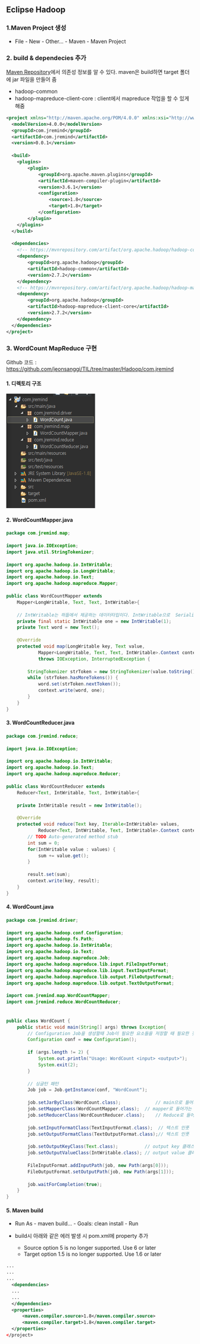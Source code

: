 ## Eclipse Hadoop

### 1.Maven Project 생성

- File - New - Other... - Maven - Maven Project

### 2. build & dependecies 추가

[Maven Repository](https://mvnrepository.com/)에서 의존성 정보를 알 수 있다. maven은 build하면 target 폴더에 jar 파일을 만들어 줌

- hadoop-common
- hadoop-mapreduce-client-core : client에서 mapreduce 작업을 할 수 있게 해줌

```xml
<project xmlns="http://maven.apache.org/POM/4.0.0" xmlns:xsi="http://www.w3.org/2001/XMLSchema-instance" xsi:schemaLocation="http://maven.apache.org/POM/4.0.0 https://maven.apache.org/xsd/maven-4.0.0.xsd">
  <modelVersion>4.0.0</modelVersion>
  <groupId>com.jremind</groupId>
  <artifactId>com.jremind</artifactId>
  <version>0.0.1</version>
  
  <build>
  	<plugins>
  		<plugin>
  			<groupId>org.apache.maven.plugins</groupId>
  			<artifactId>maven-compiler-plugin</artifactId>
  			<version>3.6.1</version>
  			<configuration>
  				<source>1.8</source>
  				<target>1.8</target>
  			</configuration>
  		</plugin>
  	</plugins>
  </build>
  
  <dependencies>
  	<!-- https://mvnrepository.com/artifact/org.apache.hadoop/hadoop-common -->
	<dependency>
	    <groupId>org.apache.hadoop</groupId>
	    <artifactId>hadoop-common</artifactId>
	    <version>2.7.2</version>
	</dependency>
	<!-- https://mvnrepository.com/artifact/org.apache.hadoop/hadoop-mapreduce-client-core -->
	<dependency>
	    <groupId>org.apache.hadoop</groupId>
	    <artifactId>hadoop-mapreduce-client-core</artifactId>
	    <version>2.7.2</version>
	</dependency>
  </dependencies>
</project>
```



### 3. WordCount MapReduce 구현

Github 코드 : https://github.com/jeonsanggi/TIL/tree/master/Hadoop/com.jremind

#### 1. 디렉토리 구조

![image-20200820135727928](https://github.com/jeonsanggi/TIL/blob/master/Image/Hadoop/디렉토리구조.png)

#### 2. WordCountMapper.java

```java
package com.jremind.map;

import java.io.IOException;
import java.util.StringTokenizer;

import org.apache.hadoop.io.IntWritable;
import org.apache.hadoop.io.LongWritable;
import org.apache.hadoop.io.Text;
import org.apache.hadoop.mapreduce.Mapper;

public class WordCountMapper extends 
	Mapper<LongWritable, Text, Text, IntWritable>{
	
	// IntWritable는 하둡에서 제공하는 데이터타입이다. IntWritable으로  Serialize를 제공한다.
	private final static IntWritable one = new IntWritable(1);
	private Text word = new Text();
	
	@Override
	protected void map(LongWritable key, Text value, 
			Mapper<LongWritable, Text, Text, IntWritable>.Context context)
			throws IOException, InterruptedException {
		
		StringTokenizer strToken = new StringTokenizer(value.toString());
		while (strToken.hasMoreTokens()) {
			word.set(strToken.nextToken());
			context.write(word, one);
		}
	}
}
```

#### 3. WordCountReducer.java

```java
package com.jremind.reduce;

import java.io.IOException;

import org.apache.hadoop.io.IntWritable;
import org.apache.hadoop.io.Text;
import org.apache.hadoop.mapreduce.Reducer;

public class WordCountReducer extends 
	Reducer<Text, IntWritable, Text, IntWritable>{
	
	private IntWritable result = new IntWritable();

	@Override
	protected void reduce(Text key, Iterable<IntWritable> values,
			Reducer<Text, IntWritable, Text, IntWritable>.Context context) throws IOException, InterruptedException {
		// TODO Auto-generated method stub
		int sum = 0;
		for(IntWritable value : values) {
			sum += value.get();
		}
		
		result.set(sum);
		context.write(key, result);
	}
}
```

#### 4. WordCount.java

```java
package com.jremind.driver;

import org.apache.hadoop.conf.Configuration;
import org.apache.hadoop.fs.Path;
import org.apache.hadoop.io.IntWritable;
import org.apache.hadoop.io.Text;
import org.apache.hadoop.mapreduce.Job;
import org.apache.hadoop.mapreduce.lib.input.FileInputFormat;
import org.apache.hadoop.mapreduce.lib.input.TextInputFormat;
import org.apache.hadoop.mapreduce.lib.output.FileOutputFormat;
import org.apache.hadoop.mapreduce.lib.output.TextOutputFormat;

import com.jremind.map.WordCountMapper;
import com.jremind.reduce.WordCountReducer;


public class WordCount {
	public static void main(String[] args) throws Exception{
		// Configuration Job을 생성할때 Job이 필요한 요소들을 저장할 때 필요한 것들을 저쟁해놓음
		Configuration conf = new Configuration();
		
		if (args.length != 2) {
			System.out.println("Usage: WordCount <input> <output>");
			System.exit(2);
		}
		
		// 싱글턴 패턴
		Job job = Job.getInstance(conf, "WordCount");
		
		job.setJarByClass(WordCount.class);				// main으로 들어가는 클래스
		job.setMapperClass(WordCountMapper.class); 	// mapper로 들어가는 클래스
		job.setReducerClass(WordCountReducer.class); 	// Reduce로 들어가는 클래스
		
		job.setInputFormatClass(TextInputFormat.class);	 // 텍스트 인풋
		job.setOutputFormatClass(TextOutputFormat.class);// 텍스트 인풋
		
		job.setOutputKeyClass(Text.class);			// output key 클래스는 Text
		job.setOutputValueClass(IntWritable.class); // output value 클래스는 숫자

		FileInputFormat.addInputPath(job, new Path(args[0]));
		FileOutputFormat.setOutputPath(job, new Path(args[1]));
		
		job.waitForCompletion(true);
	}
}
```

#### 5. Maven build

- Run As - maven build... - Goals: clean install - Run

- build시 아래와 같은 에러 발생 시 pom.xml에 property 추가
  - Source option 5 is no longer supported. Use 6 or later
  - Target option 1.5 is no longer supported. Use 1.6 or later

```xml
...
...
...
  <dependencies>
  ...
  ...
  </dependencies>
  <properties>
      <maven.compiler.source>1.8</maven.compiler.source>
      <maven.compiler.target>1.8</maven.compiler.target>
  </properties>
</project>
```

